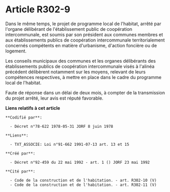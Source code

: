 # Article R302-9

Dans le même temps, le projet de programme local de l'habitat, arrêté par l'organe délibérant de l'établissement public de
coopération intercommunale, est soumis par son président aux communes membres et aux établissements publics de coopération
intercommunale territorialement concernés compétents en matière d'urbanisme, d'action foncière ou de logement.

Les conseils municipaux des communes et les organes délibérants des établissements publics de coopération intercommunale
visés à l'alinéa précédent délibèrent notamment sur les moyens, relevant de leurs compétences respectives, à mettre en place
dans le cadre du programme local de l'habitat.

Faute de réponse dans un délai de deux mois, à compter de la transmission du projet arrêté, leur avis est réputé favorable.

**Liens relatifs à cet article**

	**Codifié par**:

	  - Décret n°78-622 1978-05-31 JORF 8 juin 1978

	**Liens**:

	  - TXT_ASSOCIE: Loi n°91-662 1991-07-13 art. 13 et 15

	**Créé par**:

	  - Décret n°92-459 du 22 mai 1992 - art. 1 () JORF 23 mai 1992

	**Cité par**:

	  - Code de la construction et de l'habitation. - art. R302-10 (V)
	  - Code de la construction et de l'habitation. - art. R302-11 (V)

